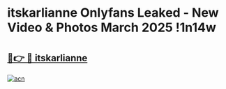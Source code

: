 # itskarlianne Onlyfans Leaked - New Video & Photos March 2025 !1n14w

# <h2><a href="https://47sb02.iuczelnia.edu.pl?title=itskarlianne&ref=1n14w">🔗👉 🔴 itskarlianne</a></h2>

[![acn](https://github.com/user-attachments/assets/0f9c940e-d8b0-45ae-aac7-cd30a18b3e1c)](https://47sb02.iuczelnia.edu.pl?title=itskarlianne&ref=1n14w)

